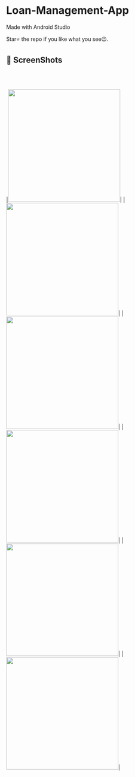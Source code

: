 # Loan-Management-App

Made with Android Studio

Star⭐ the repo if you like what you see😉.


## 📸 ScreenShots 
<br>
<br>

|<img src="Images/im1.jpg" width="300">|
|<img src="Images/im2.jpg" width="300">|
|<img src="Images/im3.jpg" width="300">|
|<img src="Images/im4.jpg" width="300">|
|<img src="Images/im5.jpg" width="300">|
|<img src="Images/im6.jpg" width="300">|

